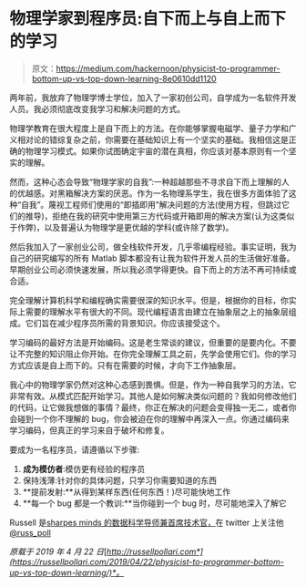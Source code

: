 # 物理学家到程序员:自下而上与自上而下的学习

> 原文：<https://medium.com/hackernoon/physicist-to-programmer-bottom-up-vs-top-down-learning-8e0610dd1120>

两年前，我放弃了物理学博士学位，加入了一家初创公司，自学成为一名软件开发人员。我必须彻底改变我学习和解决问题的方式。

物理学教育在很大程度上是自下而上的方法。在你能够掌握电磁学、量子力学和广义相对论的错综复杂之前，你需要在基础知识上有一个坚实的基础。我相信这是正确的物理学习模式。如果你试图确定宇宙的潜在真相，你应该对基本原则有一个坚实的理解。

然而，这种心态会导致“物理学家的自我”:一种超越那些不寻求自下而上理解的人的优越感。对黑箱解决方案的厌恶。作为一名物理系学生，我在很多方面体验了这种“自我”。蔑视工程师们使用的“即插即用”解决问题的方法(使用方程，但跳过它们的推导)，拒绝在我的研究中使用第三方代码或开箱即用的解决方案(认为这类似于作弊)，以及普遍认为物理学是更优越的学科(或许除了数学)。

然后我加入了一家创业公司，做全栈软件开发，几乎零编程经验。事实证明，我为自己的研究编写的所有 Matlab 脚本都没有让我为软件开发人员的生活做好准备。早期创业公司必须快速发展，所以我必须学得更快。自下而上的方法不再可持续或合适。

完全理解计算机科学和编程确实需要很深的知识水平。但是，根据你的目标，你实际上需要的理解水平有很大的不同。现代编程语言由建立在抽象层之上的抽象层组成。它们旨在减少程序员所需的背景知识。你应该接受这个。

学习编码的最好方法是开始编码。这是老生常谈的建议，但重要的是要内化。不要让不完整的知识阻止你开始。在你完全理解工具之前，先学会使用它们。你的学习方式应该是自上而下的。只有在需要的时候，才向下工作抽象层。

我心中的物理学家仍然对这种心态感到畏惧。但是，作为一种自我学习的方法，它非常有效。从模式匹配开始学习。其他人是如何解决类似问题的？我如何修改他们的代码，让它做我想做的事情？最终，你正在解决的问题会变得独一无二，或者你会碰到一个你不理解的 bug，你会被迫在你的理解中再深入一点。你通过编码来学习编码，但真正的学习来自于破坏和修复。

要成为一名程序员，请遵循以下步骤:

1.  **成为模仿者**:模仿更有经验的程序员
2.  保持浅薄:针对你的具体问题，只学习你需要知道的东西
3.  **提前发射:**从得到某样东西(任何东西！)尽可能快地工作
4.  **每一个 bug 都是一个教训:**当你碰到一个 bug 时，尽可能地深入了解它

Russell 是[sharpes minds 的数据科学导师兼首席技术官，](http://www.sharpestminds.com)在 twitter 上关注他 [@russ_poll](https://twitter.com/russ_poll)

*原载于 2019 年 4 月 22 日*[*http://russellpollari.com*](https://russellpollari.com/2019/04/22/physicist-to-programmer-bottom-up-vs-top-down-learning/)*。*